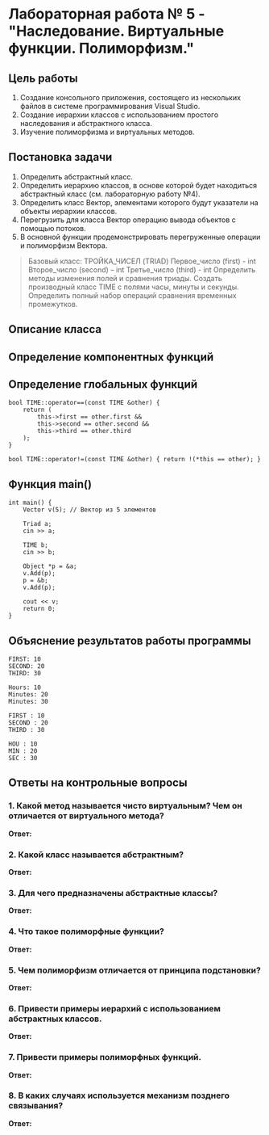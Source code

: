 # Лабораторная работа № 5 - "Наследование. Виртуальные функции. Полиморфизм."

## Цель работы
1. Создание консольного приложения, состоящего из нескольких файлов в системе
программирования Visual Studio.
2. Создание иерархии классов с использованием простого наследования и абстрактного класса.
3. Изучение полиморфизма и виртуальных методов.

## Постановка задачи
1. Определить абстрактный класс.
2. Определить иерархию классов, в основе которой будет находиться абстрактный класс (см. лабораторную работу №4).
3. Определить класс Вектор, элементами которого будут указатели на объекты иерархии классов.
4. Перегрузить для класса Вектор операцию вывода объектов с помощью потоков.
5. В основной функции продемонстрировать перегруженные операции и полиморфизм Вектора.

>Базовый класс:
>    ТРОЙКА_ЧИСЕЛ (TRIAD)
>    Первое_число (first) - int
>    Второе_число (second) – int
>    Третье_число (third) - int
>Определить методы изменения полей и сравнения триады. Создать производный класс TIME с полями часы, минуты и секунды. Определить полный набор операций сравнения временных промежутков.

## Описание класса


## Определение компонентных функций


## Определение глобальных функций
```
bool TIME::operator==(const TIME &other) {
    return (
        this->first == other.first &&
        this->second == other.second &&
        this->third == other.third
    );
}

bool TIME::operator!=(const TIME &other) { return !(*this == other); }
```

## Функция main()
```
int main() {
    Vector v(5); // Вектор из 5 элементов

    Triad a;
    cin >> a;

    TIME b;
    cin >> b;

    Object *p = &a;
    v.Add(p);
    p = &b;
    v.Add(p);

    cout << v;
    return 0;
}
```

## Объяснение результатов работы программы
```
FIRST: 10
SECOND: 20
THIRD: 30

Hours: 10
Minutes: 20
Minutes: 30

FIRST : 10
SECOND : 20
THIRD : 30

HOU : 10
MIN : 20
SEC : 30
```

## Ответы на контрольные вопросы
### 1. Какой метод называется чисто виртуальным? Чем он отличается от виртуального метода?
**Ответ:** 

### 2. Какой класс называется абстрактным?
**Ответ:** 

### 3. Для чего предназначены абстрактные классы?
**Ответ:** 

### 4. Что такое полиморфные функции?
**Ответ:** 

### 5. Чем полиморфизм отличается от принципа подстановки?
**Ответ:** 

### 6. Привести примеры иерархий с использованием абстрактных классов.
**Ответ:** 

### 7. Привести примеры полиморфных функций.
**Ответ:** 

### 8. В каких случаях используется механизм позднего связывания?
**Ответ:** 
